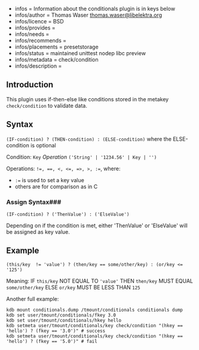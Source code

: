 - infos = Information about the conditionals plugin is in keys below
- infos/author = Thomas Waser <thomas.waser@libelektra.org>
- infos/licence = BSD
- infos/provides =
- infos/needs =
- infos/recommends =
- infos/placements = presetstorage
- infos/status = maintained unittest nodep libc preview
- infos/metadata = check/condition
- infos/description =

## Introduction ##

This plugin uses if-then-else like conditions stored in the metakey `check/condition` to validate data.

## Syntax ##

`(IF-condition) ? (THEN-condition) : (ELSE-condition)` where the ELSE-condition is optional

Condition:  `Key` *Operation* `('String' | '1234.56' | Key | '')`

Operations: `!=, ==, <, <=, =>, >, :=`, where:

- `:=` is used to set a key value
- others are for comparison as in C

### Assign Syntax###

`(IF-condition) ? ('ThenValue') : ('ElseValue')`

Depending on if the condition is met, either 'ThenValue' or 'ElseValue' will be assigned as key value.


## Example ##

`(this/key  != 'value') ? (then/key == some/other/key) : (or/key <= '125')` 

Meaning: IF `this/key` NOT EQUAL TO `'value'` THEN `then/key` MUST EQUAL `some/other/key` ELSE `or/key` MUST BE LESS THAN `125`


Another full example:

    kdb mount conditionals.dump /tmount/conditionals conditionals dump
    kdb set user/tmount/conditionals/fkey 3.0
    kdb set user/tmount/conditionals/hkey hello
    kdb setmeta user/tmount/conditionals/key check/condition "(hkey == 'hello') ? (fkey == '3.0')" # success
    kdb setmeta user/tmount/conditionals/key check/condition "(hkey == 'hello') ? (fkey == '5.0')" # fail
